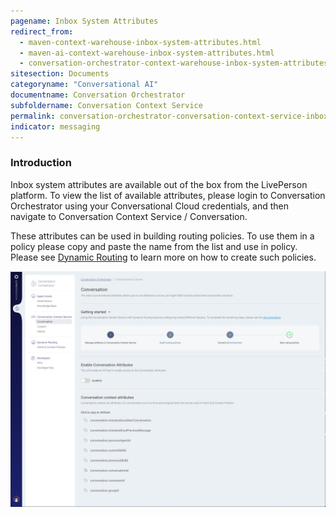 ```yaml
---
pagename: Inbox System Attributes
redirect_from:
  - maven-context-warehouse-inbox-system-attributes.html
  - maven-ai-context-warehouse-inbox-system-attributes.html
  - conversation-orchestrator-context-warehouse-inbox-system-attributes.html
sitesection: Documents
categoryname: "Conversational AI"
documentname: Conversation Orchestrator
subfoldername: Conversation Context Service
permalink: conversation-orchestrator-conversation-context-service-inbox-system-attributes.html
indicator: messaging
---
```


### Introduction

Inbox system attributes are available out of the box from the LivePerson platform. To view the list of available attributes, please login to Conversation Orchestrator using your Conversational Cloud credentials, and then navigate to Conversation Context Service / Conversation.

These attributes can be used in building routing policies. To use them in a policy please copy and paste the name from the list and use in policy. Please see [Dynamic Routing](maven-ai-powered-routing-overview.html) to learn more on how to create such policies.

<img class="fancyimage" width="750" src="img/maven/conversationContextService-inbox.png">